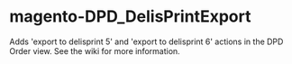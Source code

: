 magento-DPD_DelisPrintExport
============================

Adds 'export to delisprint 5' and 'export to delisprint 6' actions in the DPD Order view.
See the wiki for more information.